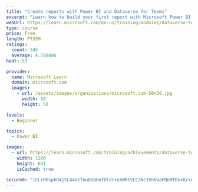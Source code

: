 ```yaml
---
title: "Create reports with Power BI and Dataverse for Teams"
excerpt: "Learn how to build your first report with Microsoft Power BI and Dataverse for Teams."
webUrl: https://learn.microsoft.com/en-us/training/modules/dataverse-teams-power-bi/
type: course
price: Free
length: PT35M
ratings:
  count: 345
  average: 4.788406
heat: 53

provider:
  name: Microsoft Learn
  domain: microsoft.com
  images:
    - url: /assets/images/organizations/microsoft.com-50x50.jpg
      width: 50
      height: 50

levels:
  - Beginner

topics:
  - Power BI

images:
  - url: https://learn.microsoft.com/training/achievements/dataverse-teams-power-bi-social.png
    width: 1280
    height: 641
    isCached: true

secured: "iCLrHOsp6O4jSL44VzfnuOVQGnTOldr+eXWKtVLC3Nc1VnKVaPQnMfDvxH/xui3AeGO8/sNRH2G7DRUHBlqSldoACry07Mn7bpXnHXKCrt+n0y6oFrgx8qZyOSPTFAie4fP/PcXnTrQM3zmlFriqo1FyJsOS0R2ffnPzkj3y3ER4TH8+W2312dn3UQcjb848PI3TCM8lPWcY7rcyerWBz9Uw/83pKstkj//ruu5lmZxN2rltoRsh0eYotHSTYyDw1//f5t7pXSavgOJtfW7SNnTJAnobUdcPBlbPWCWMRtEQgGJaUZPyjjeRcgye6vmQ2LzgSm7y9/OseOjPkdVvMD0528Ha/EyyAhXjbCIj1wZozDEcEJD6pYBP727tnqIQLNxSvJ2zTcfRaMPVL9Zz64FA7iFoCyj0mmw4yeLzviU=;CVR2/e23tYBL11UiBjtUZw=="
---
```


